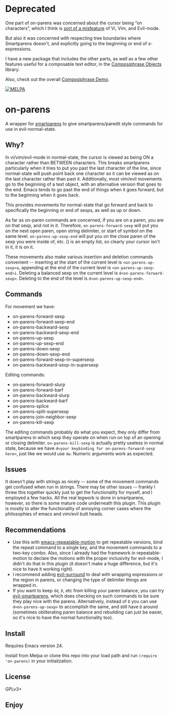 Deprecated
==========

One part of on-parens was concerned about the cursor being “on characters”, 
which I think is 
[sort of a misfeature](http://www.willghatch.net/blog/text-editing/cursor-positioning/)
of Vi, Vim, and Evil-mode.

But also it was concerned with respecting tree boundaries where Smartparens
doesn't, and explicitly going to the beginning or end of s-expressions.

I have a new package that includes the other parts, as well as a few other
features useful for a composable text editor, in the 
[Composiphrase Objects](https://github.com/willghatch/emacs-composiphrase-objects)
library.

Also, check out the overall 
[Composiphrase Demo](https://github.com/willghatch/emacs-composiphrase-demo).


[![MELPA](http://melpa.org/packages/on-parens-badge.svg)](http://melpa.org/#/on-parens)

on-parens
=========

A wrapper for [smartparens](https://github.com/Fuco1/smartparens) to
give smartparens/paredit style commands for use in evil-normal-state.

Why?
----

In vi/vim/evil-mode in normal-state, the cursor is viewed as being
ON a character rather than BETWEEN characters.  This breaks
smartparens particularly when it tries to put you past the last
character of the line, since normal-state will push point back one
character so it can be viewed as on the last character rather than
past it.  Additionally, most vim/evil movements go to the beginning
of a text object, with an alternative version that goes to the end.
Emacs tends to go past the end of things when it goes forward, but
to the beginning when it goes back.

This provides movements for normal-state that go forward and back
to specifically the beginning or end of sexps, as well as up or
down.

As far as on-paren commands are concerned, if you are on a paren, you
are on that sexp, and not in it.  Therefore, `on-parens-forward-sexp`
will put you on the next open paren, open string delimiter, or start
of symbol on the same level.  `on-parens-up-sexp-end` will put you on
the close paren of the sexp you were inside of, etc.  () is an empty
list, so clearly your cursor isn't in it, it is on it.

These movements also make various insertion and deletion commands
convenient -- inserting at the start of the current level is
`<on-parens-up-sexp>a`, appending at the end of the current level is
`<on-parens-up-sexp-end>i`.  Deleting a balanced sexp on the current
level is `d<on-parens-forward-sexp>`.  Deleting to the end of the
level is `d<on-parens-up-sexp-end>`.

Commands
--------

For movement we have:

- on-parens-forward-sexp
- on-parens-forward-sexp-end
- on-parens-backward-sexp
- on-parens-backward-sexp-end
- on-parens-up-sexp
- on-parens-up-sexp-end
- on-parens-down-sexp
- on-parens-down-sexp-end
- on-parens-forward-sexp-in-supersexp
- on-parens-backward-sexp-in-supersexp

Editing commands:

- on-parens-forward-slurp
- on-parens-forward-barf
- on-parens-backward-slurp
- on-parens-backward-barf
- on-parens-splice
- on-parens-split-supersexp
- on-parens-join-neighbor-sexp
- on-parens-kill-sexp

The editing commands probably do what you expect, they only differ
from smartparens in which sexp they operate on when run on top of an
opening or closing delimiter.  `on-parens-kill-sexp` is actually
pretty useless in normal state, because we have
`d<your keybinding for on-parens-forward-sexp here>`, just like we would
use `dw`.  Numeric arguments work as expected.

Issues
------

It doesn't play with strings as nicely -- some of the movement
commands get confused when run in strings.  There may be other issues
-- frankly I threw this together quickly just to get the functionality
for myself, and I employed a few hacks.  All the real legwork is done
in smartparens, however, so there is some mature code underneath this
plugin.  This plugin is mostly to alter the functionality of annoying
corner cases where the philosophies of emacs and vim/evil butt heads.

Recommendations
---------------

- Use this with
[emacs-repeatable-motion](https://github.com/willghatch/emacs-repeatable-motion)
to get repeatable versions, bind the repeat command to a single key,
and the movement commands to a two-key combo.  Also, since I already
had the framework in repeatable-motion to declare the motions with the
proper inclusivity for evil-mode, I didn't do that in this plugin (it
doesn't make a huge difference, but it's nice to have it working
right).
- I recommend adding
[evil-surround](https://github.com/timcharper/evil-surround) to deal
with wrapping expressions or the region in parens, or changing the
type of delimiter things are wrapped in.
- If you want to keep `dd`,
`D`, etc from killing your paren balance, you can try
[evil-smartparens](https://github.com/expez/evil-smartparens), which
does checking on such commands to be sure they play nice with the
parens.  Alternatively, instead of `D` you can use
`d<on-parens-up-sexp>` to accomplish the same, and still have `D`
around (sometimes obliterating paren balance and rebuilding can just
be easier, so it's nice to have the normal functionality too).

Install
-------

Requires Emacs version 24.

Install from Melpa or clone this repo into your load path and run
`(require 'on-parens)` in your initialization.

License
-------

GPLv3+

Enjoy
-----
